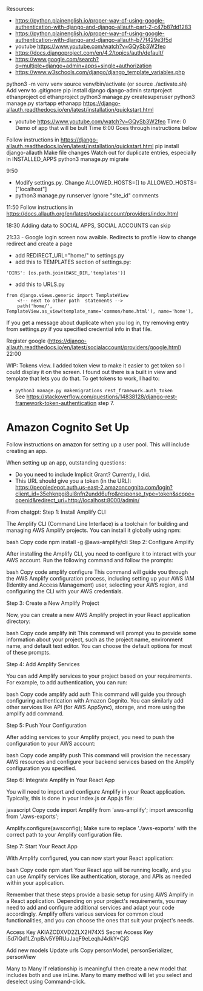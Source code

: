 Resources:

- https://python.plainenglish.io/proper-way-of-using-google-authentication-with-django-and-django-allauth-part-2-c47b87dd1283
- https://python.plainenglish.io/proper-way-of-using-google-authentication-with-django-and-django-allauth-b77f429e3f5d
- youtube https://www.youtube.com/watch?v=GQySb3W2feo
- https://docs.djangoproject.com/en/4.2/topics/auth/default/
- https://www.google.com/search?q=multiple+django+admin+apps+single+authorization
- https://www.w3schools.com/django/django_template_variables.php


python3 -m venv venv
source venv/bin/activate (or source ./activate.sh)
Add venv to .gitignore
pip install django
django-admin startproject ethanproject
cd ethanproject
python3 manage.py createsuperuser
python3 manage.py startapp ethanapp
https://django-allauth.readthedocs.io/en/latest/installation/quickstart.html

- youtube https://www.youtube.com/watch?v=GQySb3W2feo
Time: 0
Demo of app that will be bult
Time 6:00
Goes through instructions below

Follow instructions in https://django-allauth.readthedocs.io/en/latest/installation/quickstart.html
    pip install django-allauth
    Make file changes
    Watch out for duplicate entries, especially in INSTALLED_APPS
    python3 manage.py migrate

9:50
- Modify settings.py.  Change ALLOWED_HOSTS=[] to ALLOWED_HOSTS=["localhost"]
- python3 manage.py runserver
Ignore "site_id" comments

11:50
Follow instructions in https://docs.allauth.org/en/latest/socialaccount/providers/index.html

18:30
Adding data to SOCIAL APPS, SOCIAL ACCOUNTS can skip

21:33 - Google login screen now avaible.  Redirects to profile
How to change redirect and create a page
- add REDIRECT_URL="home/" to settings.py
- add this to TEMPLATES section of settings.py:

```
'DIRS': [os.path.join(BASE_DIR,'templates')]
```

- add this to URLS.py
```
from django.views.generic import TemplateView
    <!-- next to other path  statements -->
    path('home/', TemplateView.as_view(template_name='common/home.html'), name='home'),

```






If you get a message about duplicate when you log in, try removing entry from settings.py if you specified credential info in that file.

Register google (https://django-allauth.readthedocs.io/en/latest/socialaccount/providers/google.html)
22:00

WIP: Tokens view.  I added token view to make it easier to get token so I could display it on the screen.  I found out there is a built in view and template that lets you do that.  To get tokens to work, I had to:
- `python3 manage.py makemigrations rest_framework.auth_token`  
See https://stackoverflow.com/questions/14838128/django-rest-framework-token-authentication step 7.

# Amazon Cognito Set Up
Follow instructions on amazon for setting up a user pool.  This will include creating an app.

When setting up an app, outstanding questions:
 - Do you need to include Implicit Grant?  Currently, I did.
 - This URL should give you a token (in the URL): https://peopledepot.auth.us-east-2.amazoncognito.com/login?client_id=35ehknpgi8ul8nfn2undd6ufro&response_type=token&scope=openid&redirect_uri=http://localhost:8000/admin/

From chatgpt:
Step 1: Install Amplify CLI

The Amplify CLI (Command Line Interface) is a toolchain for building and managing AWS Amplify projects. You can install it globally using npm:

bash
Copy code
npm install -g @aws-amplify/cli
Step 2: Configure Amplify

After installing the Amplify CLI, you need to configure it to interact with your AWS account. Run the following command and follow the prompts:

bash
Copy code
amplify configure
This command will guide you through the AWS Amplify configuration process, including setting up your AWS IAM (Identity and Access Management) user, selecting your AWS region, and configuring the CLI with your AWS credentials.

Step 3: Create a New Amplify Project

Now, you can create a new AWS Amplify project in your React application directory:

bash
Copy code
amplify init
This command will prompt you to provide some information about your project, such as the project name, environment name, and default text editor. You can choose the default options for most of these prompts.

Step 4: Add Amplify Services

You can add Amplify services to your project based on your requirements. For example, to add authentication, you can run:

bash
Copy code
amplify add auth
This command will guide you through configuring authentication with Amazon Cognito. You can similarly add other services like API (for AWS AppSync), storage, and more using the amplify add command.

Step 5: Push Your Configuration

After adding services to your Amplify project, you need to push the configuration to your AWS account:

bash
Copy code
amplify push
This command will provision the necessary AWS resources and configure your backend services based on the Amplify configuration you specified.

Step 6: Integrate Amplify in Your React App

You will need to import and configure Amplify in your React application. Typically, this is done in your index.js or App.js file:

javascript
Copy code
import Amplify from 'aws-amplify';
import awsconfig from './aws-exports';

Amplify.configure(awsconfig);
Make sure to replace './aws-exports' with the correct path to your Amplify configuration file.

Step 7: Start Your React App

With Amplify configured, you can now start your React application:

bash
Copy code
npm start
Your React app will be running locally, and you can use Amplify services like authentication, storage, and APIs as needed within your application.

Remember that these steps provide a basic setup for using AWS Amplify in a React application. Depending on your project's requirements, you may need to add and configure additional services and adapt your code accordingly. Amplify offers various services for common cloud functionalities, and you can choose the ones that suit your project's needs.

Access Key AKIAZCDXVD2ZLX2H74X5
Secret Access Key i5d7lQd1LZnpB/v5Y9RUuJaqF9eLeqhJ4dkY+CjG

Add new models
Update urls
Copy personModel, personSerializer, personView

Many to Many
If relationship is meaningful then create a new model that includes both and use inLine.  Many to many method will let you select and deselect using Command-click.